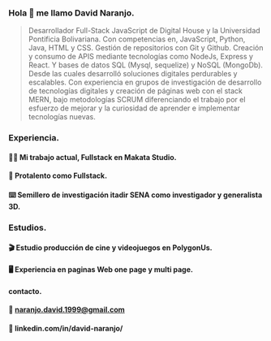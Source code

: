 ### Hola 👋 me llamo David Naranjo.

>Desarrollador Full-Stack JavaScript de Digital House y la Universidad Pontificia Bolivariana. Con 
competencias en, JavaScript, Python, Java, HTML y CSS. Gestión de repositorios con Git y Github. 
Creación y consumo de APIS mediante tecnologías como NodeJs, Express y React. Y bases de datos SQL 
(Mysql, sequelize) y NoSQL (MongoDb). Desde las cuales desarrolló soluciones digitales perdurables y 
escalables. Con experiencia en grupos de investigación de desarrollo de tecnologías digitales y creación 
de páginas web con el stack MERN, bajo metodologías SCRUM diferenciando el trabajo por el esfuerzo de mejorar 
y la curiosidad de aprender e implementar tecnologías nuevas.

### Experiencia.

#### 👨‍💻 Mi trabajo actual, Fullstack en Makata Studio.
#### 💼 Protalento como Fullstack.
#### ⌨️ Semillero de investigación itadir SENA como investigador y generalista 3D.

### Estudios.

#### 🎬 Estudio producción de cine y videojuegos en PolygonUs.
#### 🖥️ Experiencia en paginas Web one page y multi page.

#### contacto.

#### 📧 naranjo.david.1999@gmail.com
#### 📨 linkedin.com/in/david-naranjo/


<!--
**NamuraCode/NamuraCode** is a ✨ _special_ ✨ repository because its `README.md` (this file) appears on your GitHub profile.

Here are some ideas to get you started:

- 🔭 I’m currently working on ...
- 🌱 I’m currently learning ...
- 👯 I’m looking to collaborate on ...
- 🤔 I’m looking for help with ...
- 💬 Ask me about ...
- 📫 How to reach me: ...
- 😄 Pronouns: ...
- ⚡ Fun fact: ...
-->
